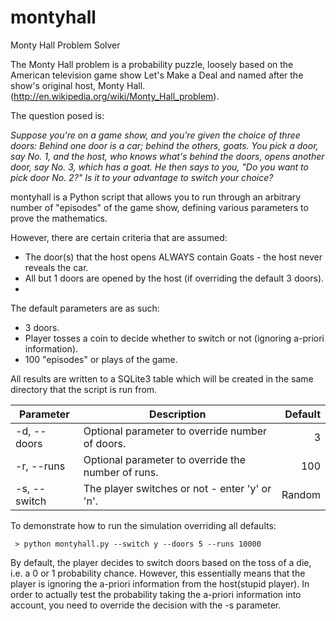 montyhall
=========

Monty Hall Problem Solver

The Monty Hall problem is a probability puzzle, loosely based on the American television game show Let's Make a Deal and named after the show's original host, Monty Hall. (http://en.wikipedia.org/wiki/Monty_Hall_problem).

The question posed is:

_Suppose you're on a game show, and you're given the choice of three doors: Behind one door is a car; behind the others, goats. You pick a door, say No. 1, and the host, who knows what's behind the doors, opens another door, say No. 3, which has a goat. He then says to you, "Do you want to pick door No. 2?" Is it to your advantage to switch your choice?_

montyhall is a Python script that allows you to run through an arbitrary number of "episodes" of the game show, defining various parameters to prove the mathematics.

However, there are certain criteria that are assumed:

* The door(s) that the host opens ALWAYS contain Goats - the host never reveals the car.
* All but 1 doors are opened by the host (if overriding the default 3 doors).
* 

The default parameters are as such:

* 3 doors.
* Player tosses a coin to decide whether to switch or not (ignoring a-priori information).
* 100 "episodes" or plays of the game.

All results are written to a SQLite3 table which will be created in the same directory that the script is run from.


| Parameter     | Description   | Default  |
| ------------- |---------------| -----:|
| -d, --doors | Optional parameter to override number of doors. | 3 |
| -r, --runs | Optional parameter to override the number of runs. | 100 |
| -s, --switch | The player switches or not - enter 'y' or 'n'. | Random |

To demonstrate how to run the simulation overriding all defaults:


```
 > python montyhall.py --switch y --doors 5 --runs 10000 
```

By default, the player decides to switch doors based on the toss of a die, i.e. a 0 or 1 probability chance.  However, this essentially means that the player is ignoring the a-priori information from the host(stupid player).  In order to actually test the probability taking the a-priori information into account, you need to override the decision with the -s parameter.

